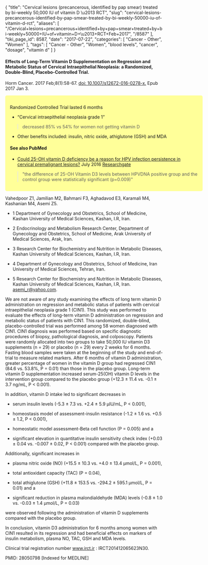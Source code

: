 {
    "title": "Cervical lesions (precancerous, identified by pap smear) treated by bi-weekly 50,000 IU of vitamin D \u2013 RCT",
    "slug": "cervical-lesions-precancerous-identified-by-pap-smear-treated-by-bi-weekly-50000-iu-of-vitamin-d-rct",
    "aliases": [
        "/Cervical+lesions+precancerous+identified+by+pap+smear+treated+by+bi-weekly+50000+IU+of+vitamin+D+\u2013+RCT+Feb+2017",
        "/8587"
    ],
    "tiki_page_id": 8587,
    "date": "2017-07-22",
    "categories": [
        "Cancer - Other",
        "Women"
    ],
    "tags": [
        "Cancer - Other",
        "Women",
        "blood levels",
        "cancer",
        "dosage",
        "vitamin d"
    ]
}


#### Effects of Long-Term Vitamin D Supplementation on Regression and Metabolic Status of Cervical Intraepithelial Neoplasia: a Randomized, Double-Blind, Placebo-Controlled Trial.

Horm Cancer. 2017 Feb;8(1):58-67. [doi: 10.1007/s12672-016-0278-x.](https://doi.org/10.1007/s12672-016-0278-x.) Epub 2017 Jan 3.

<div class="border" style="background-color:#FF9;padding:15px;margin:10px 0;border-radius:5px;width:600px">

Randomized Controlled Trial lasted 6 months

* “Cervical intraepithelial neoplasia grade 1” 

> decreased 85% vs 54% for women not getting vitamin D

* Other benefits included: insulin, nitric oxide, athiglutone (GSH) and MDA

#### See also PubMed

* [Could 25-OH vitamin D deficiency be a reason for HPV infection persistence in cervical premalignant lesions?](https://www.ncbi.nlm.nih.gov/pubmed/28471122ed) July 2016 [Researchgate](PDF%20is%20on%20[https://www.researchgate.net/publication/305701129_Could_25-OH_vitamin_D_deficiency_be_a_reason_for_HPV_infection_persistence_in_cervical_premalignant_lesions)

> "the difference of 25-OH Vitamin D3 levels between HPVDNA positive group and the control group were statistically significant (p=0.009)"

</div>

Vahedpoor Z1, Jamilian M2, Bahmani F3, Aghadavod E3, Karamali M4, Kashanian M4, Asemi Z5.

* 1 Department of Gynecology and Obstetrics, School of Medicine, Kashan University of Medical Sciences, Kashan, I.R, Iran.

* 2 Endocrinology and Metabolism Research Center, Department of Gynecology and Obstetrics, School of Medicine, Arak University of Medical Sciences, Arak, Iran.

* 3 Research Center for Biochemistry and Nutrition in Metabolic Diseases, Kashan University of Medical Sciences, Kashan, I.R, Iran.

* 4 Department of Gynecology and Obstetrics, School of Medicine, Iran University of Medical Sciences, Tehran, Iran.

* 5 Research Center for Biochemistry and Nutrition in Metabolic Diseases, Kashan University of Medical Sciences, Kashan, I.R, Iran. asemi_r@yahoo.com.

We are not aware of any study examining the effects of long term vitamin D administration on regression and metabolic status of patients with cervical intraepithelial neoplasia grade 1 (CIN1). This study was performed to evaluate the effects of long-term vitamin D administration on regression and metabolic status of patients with CIN1. This randomized, double-blind, placebo-controlled trial was performed among 58 women diagnosed with CIN1. CIN1 diagnosis was performed based on specific diagnostic procedures of biopsy, pathological diagnosis, and colposcopy. Patients were randomly allocated into two groups to take 50,000 IU vitamin D3 supplements (n = 29) or placebo (n = 29) every 2 weeks for 6 months. Fasting blood samples were taken at the beginning of the study and end-of-trial to measure related markers. After 6 months of vitamin D administration, greater percentage of women in the vitamin D group had regressed CIN1 (84.6 vs. 53.8%, P = 0.01) than those in the placebo group. Long-term vitamin D supplementation increased serum-25(OH) vitamin D levels in the intervention group compared to the placebo group (+12.3 ± 11.4 vs. -0.1 ± 3.7 ng/mL, P < 0.001).

In addition, vitamin D intake led to significant decreases in 

* serum insulin levels (-5.3 ± 7.3 vs. +2.4 ± 5.9 μIU/mL, P < 0.001), 

* homeostasis model of assessment-insulin resistance (-1.2 ± 1.6 vs. +0.5 ± 1.2, P < 0.001), 

* homeostatic model assessment-Beta cell function (P = 0.005) and a 

* significant elevation in quantitative insulin sensitivity check index (+0.03 ± 0.04 vs. -0.007 ± 0.02, P < 0.001) compared with the placebo group. 

Additionally, significant increases in 

* plasma nitric oxide (NO) (+15.5 ± 10.3 vs. +4.0 ± 13.4 μmol/L, P = 0.001), 

* total antioxidant capacity (TAC) (P = 0.04), 

* total athiglutone (GSH) (+11.8 ± 153.5 vs. -294.2 ± 595.1 μmol/L, P = 0.01) and a 

* significant reduction in plasma malondialdehyde (MDA) levels (-0.8 ± 1.0 vs. -0.03 ± 1.4 μmol/L, P = 0.03) 

were observed following the administration of vitamin D supplements compared with the placebo group. 

In conclusion, vitamin D3 administration for 6 months among women with CIN1 resulted in its regression and had beneficial effects on markers of insulin metabolism, plasma NO, TAC, GSH and MDA levels. 

Clinical trial registration number www.irct.ir : IRCT201412065623N30.

PMID: 28050798 <span>[Indexed for MEDLINE]</span>